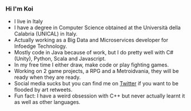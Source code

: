 ### Hi I'm Koi 

<!--
**KoiKomei/KoiKomei** is a ✨ _special_ ✨ repository because its `README.md` (this file) appears on your GitHub profile.

Here are some ideas to get you started:

- 🔭 I’m currently working on ...
- 🌱 I’m currently learning ...
- 👯 I’m looking to collaborate on ...
- 🤔 I’m looking for help with ...
- 💬 Ask me about ...
- 📫 How to reach me: ...
- 😄 Pronouns: ...
- ⚡ Fun fact: ...
-->
- I live in Italy
- I have a degree in Computer Science obtained at the Università della Calabria (UNICAL) in Italy.
- Actually working as a Big Data and Microservices developer for Infoedge Technology.
- Mostly code in Java because of work, but I do pretty well with C#(Unity), Python, Scala and Javascript.
- In my free time I either draw, make code or play fighting games.
- Working on 2 game projects, a RPG and a Metroidvania, they will be ready when they are ready.
- Social media sucks but you can find me on [Twitter](https://twitter.com/HDD_Neptune) if you want to be flooded by art retweets.
- Fun fact: I have a weird obsession with C++ but never actually learnt it as well as other languages.
